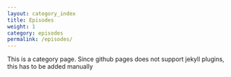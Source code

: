 ```yaml
---
layout: category_index
title: Episodes
weight: 1
category: episodes
permalink: /episodes/
---
```

This is a category page. Since github pages
does not support jekyll plugins, this has
to be added manually
